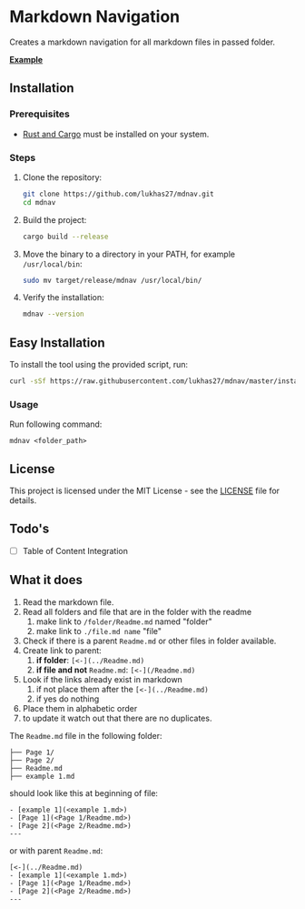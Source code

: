 # Markdown Navigation

Creates a markdown navigation for all markdown files in passed folder.

**[Example](Example/Readme.md)**

## Installation

### Prerequisites

- [Rust and Cargo](https://www.rust-lang.org/tools/install) must be installed on your system.

### Steps

1. Clone the repository:

   ```sh
   git clone https://github.com/lukhas27/mdnav.git
   cd mdnav
   ```

2. Build the project:

   ```sh
   cargo build --release
   ```

3. Move the binary to a directory in your PATH, for example `/usr/local/bin`:

   ```sh
   sudo mv target/release/mdnav /usr/local/bin/
   ```

4. Verify the installation:

   ```sh
   mdnav --version
   ```

## Easy Installation

To install the tool using the provided script, run:

```sh
curl -sSf https://raw.githubusercontent.com/lukhas27/mdnav/master/install.sh | sh
```

### Usage

Run following command:

```
mdnav <folder_path>
```


## License

This project is licensed under the MIT License - see the [LICENSE](LICENSE) file for details.

## Todo's

- [ ] Table of Content Integration

## What it does

1. Read the markdown file.
2. Read all folders and file that are in the folder with the readme
   1. make link to `/folder/Readme.md` named "folder"
   2. make link to `./file.md name` "file"
3. Check if there is a parent `Readme.md` or other files in folder available.
4. Create link to parent:
   1. **if folder**: `[<-](../Readme.md)`
   2. **if file and not** `Readme.md`: `[<-](/Readme.md)`
5. Look if the links already exist in markdown
   1. if not place them after the `[<-](../Readme.md)`
   2. if yes do nothing
6. Place them in alphabetic order
7. to update it watch out that there are no duplicates.

The `Readme.md` file in the following folder:

```
├── Page 1/
├── Page 2/
├── Readme.md
├── example 1.md
```

should look like this at beginning of file:

```
- [example 1](<example 1.md>)
- [Page 1](<Page 1/Readme.md>)
- [Page 2](<Page 2/Readme.md>)
---
```

or with parent `Readme.md`:

```
[<-](../Readme.md)
- [example 1](<example 1.md>)
- [Page 1](<Page 1/Readme.md>)
- [Page 2](<Page 2/Readme.md>)
---
```
